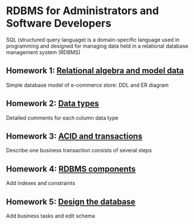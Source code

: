 
RDBMS for Administrators and Software Developers
=======

SQL (structured query language) is a domain-specific language used in programming and designed for managing data held in a relational database management system (RDBMS)

## Homework 1: [Relational algebra and model data](https://github.com/DmitriySh/rdbms-course/tree/master/01-relational-model)
Simple database model of e-commerce store: DDL and ER diagram

## Homework 2: [Data types](https://github.com/DmitriySh/rdbms-course/tree/master/02-data-types)
Detailed comments for each column data type

## Homework 3: [ACID and transactions](https://github.com/DmitriySh/rdbms-course/tree/master/03-acid-transactions)
Describe one business transaction consists of several steps

## Homework 4: [RDBMS components](https://github.com/DmitriySh/rdbms-course/tree/master/04-rdbms-components)
Add indexes and constraints

## Homework 5: [Design the database](https://github.com/DmitriySh/rdbms-course/tree/feature/05-design-database/05-design-database)
Add business tasks and edit schema
